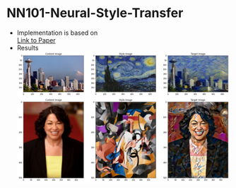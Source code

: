 # NN101-Neural-Style-Transfer

* Implementation is based on  
[Link to Paper](https://www.google.com/url?sa=t&rct=j&q=&esrc=s&source=web&cd=1&ved=2ahUKEwjt-ev-npDpAhXR73MBHdZQC2gQFjAAegQIAxAB&url=https%3A%2F%2Fwww.cv-foundation.org%2Fopenaccess%2Fcontent_cvpr_2016%2Fpapers%2FGatys_Image_Style_Transfer_CVPR_2016_paper.pdf&usg=AOvVaw1SDWBffob3bYnGb_p8WmjZ)  
* Results  
![Results](/result.jpg)  
![Results2](/result2.jpg)  
